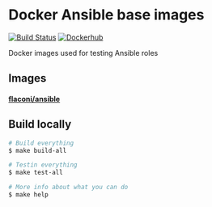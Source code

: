 # Docker Ansible base images

[![Build Status](https://travis-ci.org/Flaconi/docker-ansible.svg?branch=master)](https://travis-ci.org/Flaconi/docker-ansible)
[![Dockerhub](https://img.shields.io/badge/dockerhub-ansible-blue.svg)](https://hub.docker.com/r/flaconi/ansible)

Docker images used for testing Ansible roles


## Images

#### [flaconi/ansible](https://hub.docker.com/r/flaconi/ansible/tags)


## Build locally

```bash
# Build everything
$ make build-all

# Testin everything
$ make test-all

# More info about what you can do
$ make help
```
